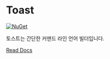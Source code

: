 # Toast

[![NuGet](https://img.shields.io/badge/nuget-1.2.4-blue)](https://www.nuget.org/packages/choshinyoung.Toast/)

토스트는 간단한 커맨드 라인 언어 빌더입니다.

[Read Docs](https://toast.shinyou.ng/)